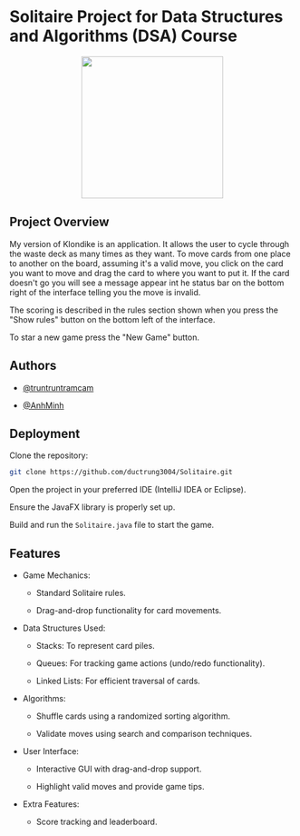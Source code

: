 
# Solitaire Project for Data Structures and Algorithms (DSA) Course

<p align="center">
  <img src="https://hcmiu.edu.vn/wp-content/uploads/2017/08/logo-vector-IU-01.png" width="250"/>
<p/>

## Project Overview
My version of Klondike is an application. It allows the user to cycle through 
the waste deck as many times as they want. To move cards from one place to another 
on the board, assuming it's a valid move, you click on the card you want to move 
and drag the card to where you want to put it. If the card doesn't go you will
see a message appear int he status bar on the bottom right of the interface 
telling you the move is invalid.

The scoring is described in the rules section shown when you press the "Show rules" 
button on the bottom left of the interface.

To star a new game press the "New Game" button.



## Authors

- [@truntruntramcam](https://github.com/ductrung3004)

- [@AnhMinh]()

## Deployment

Clone the repository:

```bash
git clone https://github.com/ductrung3004/Solitaire.git
```

Open the project in your preferred IDE (IntelliJ IDEA or Eclipse).

Ensure the JavaFX library is properly set up.

Build and run the `Solitaire.java` file to start the game.




## Features
- Game Mechanics:

    + Standard Solitaire rules.

    + Drag-and-drop functionality for card movements.

- Data Structures Used:

    + Stacks: To represent card piles.

    + Queues: For tracking game actions (undo/redo functionality).

    + Linked Lists: For efficient traversal of cards.

- Algorithms:

    + Shuffle cards using a randomized sorting algorithm.

    + Validate moves using search and comparison techniques.

- User Interface:

    + Interactive GUI with drag-and-drop support.

    + Highlight valid moves and provide game tips.

- Extra Features:

    + Score tracking and leaderboard.


